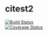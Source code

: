 citest2
=======  
[![Build Status](https://travis-ci.org/mae0003/citest2.png?branch=master)](https://travis-ci.org/mae0003/citest2)  
[![Coverage Status](https://coveralls.io/repos/mae0003/citest2/badge.png)](https://coveralls.io/r/mae0003/citest2)
